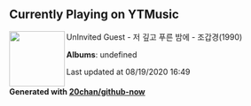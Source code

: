 ## Currently Playing on YTMusic

[<img align="left" width="100" src="https://i.ytimg.com/vi/8G1Y_fYkIDc/hqdefault.jpg?sqp=-oaymwEWCMACELQBIAQqCghQEJADGFogjgJIWg&rs">](https://music.youtube.com/channel/UCOpTFt95NxV5FRpWKpwXZNg)

UnInvited Guest - 저 깊고 푸른 밤에 - 조갑경(1990)

**Albums**: undefined

Last updated at 08/19/2020 16:49

#### Generated with [20chan/github-now](https://github.com/20chan/github-now)


<!--
**20chan/20chan** is a ✨ _special_ ✨ repository because its `README.md` (this file) appears on your GitHub profile.

Here are some ideas to get you started:

- 🔭 I’m currently working on ...
- 🌱 I’m currently learning ...
- 👯 I’m looking to collaborate on ...
- 🤔 I’m looking for help with ...
- 💬 Ask me about ...
- 📫 How to reach me: ...
- 😄 Pronouns: ...
- ⚡ Fun fact: ...
-->

